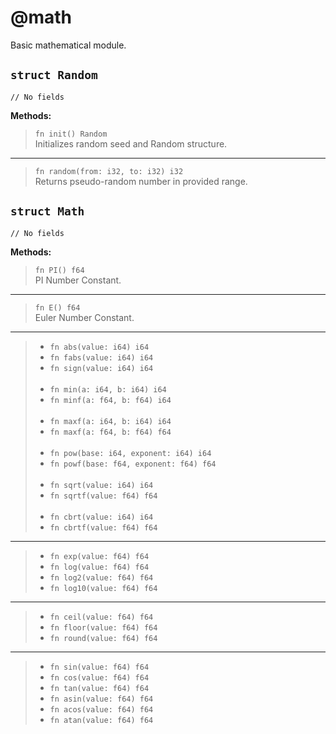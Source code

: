 # @math
Basic mathematical module.

## `struct Random`
```genpay
// No fields
```

**Methods:**
> `fn init() Random` <br/>
> Initializes random seed and Random structure.
----
> `fn random(from: i32, to: i32) i32` <br/>
> Returns pseudo-random number in provided range.

## `struct Math`
```genpay
// No fields
```

**Methods:**
> `fn PI() f64` <br/>
> PI Number Constant.
----
> `fn E() f64` <br/>
> Euler Number Constant.
----
> - `fn abs(value: i64) i64`
> - `fn fabs(value: i64) i64`
> - `fn sign(value: i64) i64`
> <br/><br/>
> - `fn min(a: i64, b: i64) i64`
> - `fn minf(a: f64, b: f64) i64`
> <br/><br/>
> - `fn maxf(a: i64, b: i64) i64`
> - `fn maxf(a: f64, b: f64) f64`
> <br/><br/>
> - `fn pow(base: i64, exponent: i64) i64`
> - `fn powf(base: f64, exponent: f64) f64`
> <br/><br/>
> - `fn sqrt(value: i64) i64`
> - `fn sqrtf(value: f64) f64`
> <br/><br/>
> - `fn cbrt(value: i64) i64`
> - `fn cbrtf(value: f64) f64`
----
> - `fn exp(value: f64) f64`
> - `fn log(value: f64) f64`
> - `fn log2(value: f64) f64`
> - `fn log10(value: f64) f64`
----
> - `fn ceil(value: f64) f64`
> - `fn floor(value: f64) f64`
> - `fn round(value: f64) f64`
----
> - `fn sin(value: f64) f64`
> - `fn cos(value: f64) f64`
> - `fn tan(value: f64) f64`
> - `fn asin(value: f64) f64`
> - `fn acos(value: f64) f64`
> - `fn atan(value: f64) f64`
